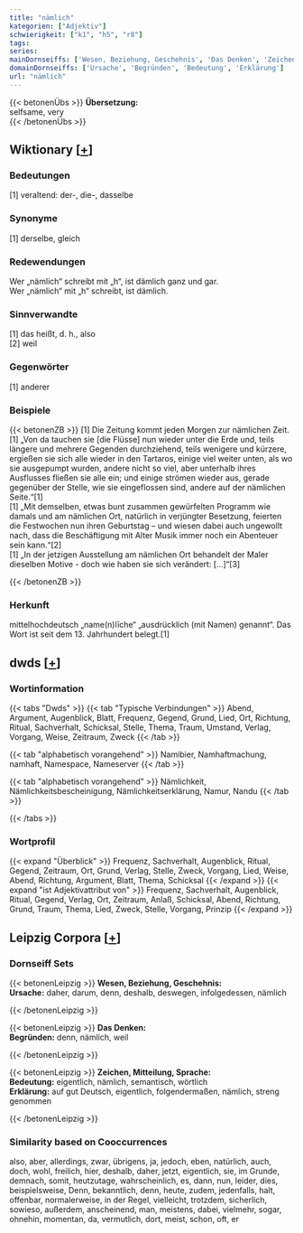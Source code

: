 ```yaml
---
title: "nämlich"
kategorien: ["Adjektiv"]
schwierigkeit: ["k1", "h5", "r8"]
tags:
series:
mainDornseiffs: ['Wesen, Beziehung, Geschehnis', 'Das Denken', 'Zeichen, Mitteilung, Sprache']
domainDornseiffs: ['Ursache', 'Begründen', 'Bedeutung', 'Erklärung']
url: "nämlich"
---
```


{{< betonenÜbs >}}
**Übersetzung:**  
selfsame, very  
{{< /betonenÜbs >}}

## Wiktionary [[+](https://de.wiktionary.org/wiki/nämlich)]

### Bedeutungen
[1] veraltend: der-, die-, dasselbe  

### Synonyme
[1] derselbe, gleich  

### Redewendungen
Wer „nämlich“ schreibt mit „h“, ist dämlich ganz und gar.  
Wer „nämlich“ mit „h“ schreibt, ist dämlich.  

### Sinnverwandte
[1] das heißt, d. h., also  
[2] weil  

### Gegenwörter
[1] anderer  

### Beispiele
{{< betonenZB >}}
[1] Die Zeitung kommt jeden Morgen zur nämlichen Zeit.  
[1] „Von da tauchen sie [die Flüsse] nun wieder unter die Erde und, teils längere und mehrere Gegenden durchziehend, teils wenigere und kürzere, ergießen sie sich alle wieder in den Tartaros, einige viel weiter unten, als wo sie ausgepumpt wurden, andere nicht so viel, aber unterhalb ihres Ausflusses fließen sie alle ein; und einige strömen wieder aus, gerade gegenüber der Stelle, wie sie eingeflossen sind, andere auf der nämlichen Seite.“[1]  
[1] „Mit demselben, etwas bunt zusammen gewürfelten Programm wie damals und am nämlichen Ort, natürlich in verjüngter Besetzung, feierten die Festwochen nun ihren Geburtstag – und wiesen dabei auch ungewollt nach, dass die Beschäftigung mit Alter Musik immer noch ein Abenteuer sein kann.“[2]  
[1] „In der jetzigen Ausstellung am nämlichen Ort behandelt der Maler dieselben Motive - doch wie haben sie sich verändert: […]“[3]  

{{< /betonenZB >}}
### Herkunft
mittelhochdeutsch „name(n)līche“ „ausdrücklich (mit Namen) genannt“. Das Wort ist seit dem 13. Jahrhundert belegt.[1]  



## dwds [[+](https://www.dwds.de/wb/nämlich)]

### Wortinformation
{{< tabs "Dwds" >}}
{{< tab "Typische Verbindungen" >}}
Abend, Argument, Augenblick, Blatt, Frequenz, Gegend, Grund, Lied, Ort, Richtung, Ritual, Sachverhalt, Schicksal, Stelle, Thema, Traum, Umstand, Verlag, Vorgang, Weise, Zeitraum, Zweck
{{< /tab >}}

{{< tab "alphabetisch vorangehend" >}}
Namibier, Namhaftmachung, namhaft, Namespace, Nameserver
{{< /tab >}}

{{< tab "alphabetisch vorangehend" >}}
Nämlichkeit, Nämlichkeitsbescheinigung, Nämlichkeitserklärung, Namur, Nandu
{{< /tab >}}

{{< /tabs >}}

### Wortprofil
{{< expand "Überblick" >}} Frequenz, Sachverhalt, Augenblick, Ritual, Gegend, Zeitraum, Ort, Grund, Verlag, Stelle, Zweck, Vorgang, Lied, Weise, Abend, Richtung, Argument, Blatt, Thema, Schicksal {{< /expand >}}
{{< expand "ist Adjektivattribut von" >}} Frequenz, Sachverhalt, Augenblick, Ritual, Gegend, Verlag, Ort, Zeitraum, Anlaß, Schicksal, Abend, Richtung, Grund, Traum, Thema, Lied, Zweck, Stelle, Vorgang, Prinzip {{< /expand >}}

## Leipzig Corpora [[+](https://corpora.uni-leipzig.de/en/res?word=nämlich&corpusId=deu_newscrawl-public_2018)]

### Dornseiff Sets
{{< betonenLeipzig >}}
**Wesen, Beziehung, Geschehnis:**  
**Ursache:** daher, darum, denn, deshalb, deswegen, infolgedessen, nämlich  

{{< /betonenLeipzig >}}


{{< betonenLeipzig >}}
**Das Denken:**  
**Begründen:** denn, nämlich, weil  

{{< /betonenLeipzig >}}


{{< betonenLeipzig >}}
**Zeichen, Mitteilung, Sprache:**  
**Bedeutung:** eigentlich, nämlich, semantisch, wörtlich  
**Erklärung:** auf gut Deutsch, eigentlich, folgendermaßen, nämlich, streng genommen  

{{< /betonenLeipzig >}}

### Similarity based on Cooccurrences
also, aber, allerdings, zwar, übrigens, ja, jedoch, eben, natürlich, auch, doch, wohl, freilich, hier, deshalb, daher, jetzt, eigentlich, sie, im Grunde, demnach, somit, heutzutage, wahrscheinlich, es, dann, nun, leider, dies, beispielsweise, Denn, bekanntlich, denn, heute, zudem, jedenfalls, halt, offenbar, normalerweise, in der Regel, vielleicht, trotzdem, sicherlich, sowieso, außerdem, anscheinend, man, meistens, dabei, vielmehr, sogar, ohnehin, momentan, da, vermutlich, dort, meist, schon, oft, er

